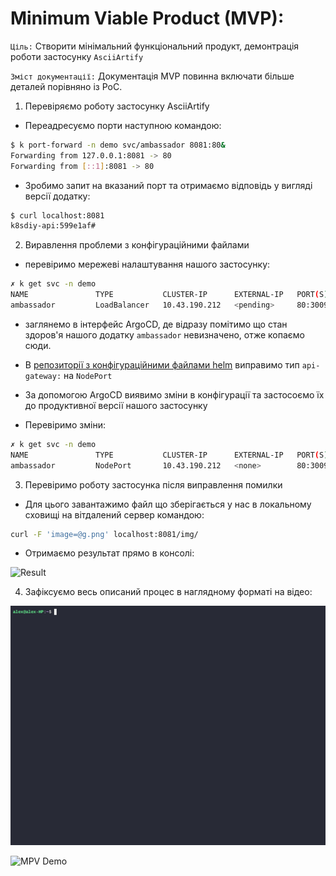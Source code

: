 # Minimum Viable Product (MVP):

`Ціль:` Створити мінімальний функціональний продукт, демонтрація роботи застосунку `AsciiArtify`

`Зміст документації:` Документація MVP повинна включати більше деталей порівняно із PoC.

1. Перевіряємо роботу застосунку AsciiArtify
- Переадресуємо порти наступною командою:
```bash
$ k port-forward -n demo svc/ambassador 8081:80&
Forwarding from 127.0.0.1:8081 -> 80
Forwarding from [::1]:8081 -> 80
```
- Зробимо запит на вказаний порт та отримаємо відповідь у вигляді версії додатку:  
```bash
$ curl localhost:8081
k8sdiy-api:599e1af#       
```

2. Виравлення проблеми з конфігураційними файлами
-  перевіримо мережеві налаштування нашого застосунку:
```bash
✗ k get svc -n demo
NAME               TYPE           CLUSTER-IP      EXTERNAL-IP   PORT(S)               AGE
ambassador         LoadBalancer   10.43.190.212   <pending>     80:30092/TCP          84s
```
- заглянемо в інтерфейс ArgoCD, де відразу помітимо що стан здоров'я нашого додатку `ambassador` невизначено, отже копаємо сюди.

- В [репозиторії з конфігураційними файлами helm](https://github.com/vit-um/go-demo-app/blob/master/helm/values.yaml) виправимо тип `api-gateway:` на `NodePort`

- За допомогою ArgoCD виявимо зміни в конфігурації та застосоємо їх до продуктивної версії нашого застосунку

- Перевіримо зміни:
```bash
✗ k get svc -n demo
NAME               TYPE           CLUSTER-IP      EXTERNAL-IP   PORT(S)         AGE
ambassador         NodePort       10.43.190.212   <none>        80:30092/TCP    84s
```

3. Перевіримо роботу застосунка після виправлення помилки
- Для цього завантажимо файл що зберігається у нас в локальному сховищі на вітдалений сервер командою:
```bash
curl -F 'image=@g.png' localhost:8081/img/
```
- Отримаємо результат прямо в консолі:  

![Result](.img/argo_res.png)  

4. Зафіксуємо весь описаний процес в наглядному форматі на відео:

![MPV Demo](argocd.gif)


![MPV Demo](https://www.youtube.com/watch?v=nImFiVBftzQ)
